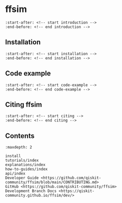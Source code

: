 # ffsim

```{include} ../README.md
:start-after: <!-- start introduction -->
:end-before: <!-- end introduction -->
```

## Installation

```{include} ../README.md
:start-after: <!-- start installation -->
:end-before: <!-- end installation -->
```

## Code example

```{include} ../README.md
:start-after: <!-- start code-example -->
:end-before: <!-- end code-example -->
```

## Citing ffsim

```{include} ../README.md
:start-after: <!-- start citing -->
:end-before: <!-- end citing -->
```

## Contents

```{toctree}
:maxdepth: 2

install
tutorials/index
explanations/index
how-to-guides/index
api/index
Developer Guide <https://github.com/qiskit-community/ffsim/blob/main/CONTRIBUTING.md>
GitHub <https://github.com/qiskit-community/ffsim>
Development Branch Docs <https://qiskit-community.github.io/ffsim/dev/>
```
